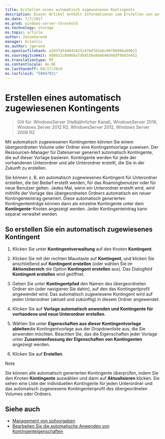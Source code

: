 ```yaml
---
title: Erstellen eines automatisch zugewiesenen Kontingents
description: Dieser Artikel enthält Informationen zum Erstellen von automatisch zugewiesenen Kontingenten basierend auf einer Kontingentvorlage
ms.date: 7/7/2017
ms.prod: windows-server-threshold
ms.technology: storage
ms.topic: article
author: JasonGerend
manager: brianlic
ms.author: jgerend
ms.openlocfilehash: e2837df448434252470d783a6c06f0690ba09021
ms.sourcegitcommit: 0d0b32c8986ba7db9536e0b8648d4ddf9b03e452
ms.translationtype: MT
ms.contentlocale: de-DE
ms.lasthandoff: 04/17/2019
ms.locfileid: "59847921"
---
```

# <a name="create-an-auto-apply-quota"></a>Erstellen eines automatisch zugewiesenen Kontingents

> Gilt für: WindowsServer (Halbjährlicher Kanal), WindowsServer 2016, Windows Server 2012 R2, WindowsServer 2012, Windows Server 2008 R2

Mit automatisch zugewiesenen Kontingenten können Sie einem übergeordneten Volume oder Ordner eine Kontingentvorlage zuweisen. Der Ressourcen-Manager für Dateiserver generiert automatisch Kontingente, die auf dieser Vorlage basieren. Kontingente werden für jede der vorhandenen Unterordner und alle Unterordner erstellt, die Sie in der Zukunft zu erstellen.

Sie können z. B. ein automatisch zugewiesenes Kontingent für Unterordner erstellen, die bei Bedarf erstellt werden, für das Roamingbenutzer oder für neue Benutzer gelten. Jedes Mal, wenn ein Unterordner erstellt wird, wird mithilfe der Vorlage des übergeordneten Ordners automatisch ein neuer Kontingenteintrag generiert. Diese automatisch generierten Kontingenteinträge können dann als einzelne Kontingente unter dem **Kontingente**-Knoten angezeigt werden. Jeder Kontingenteintrag kann separat verwaltet werden.

## <a name="to-create-an-auto-apply-quota"></a>So erstellen Sie ein automatisch zugewiesenes Kontingent

1.  Klicken Sie unter **Kontingentverwaltung** auf den Knoten **Kontingent**.

2.  Klicken Sie mit der rechten Maustaste auf **Kontingent**, und klicken Sie anschließend auf **Kontingent erstellen** (oder wählen Sie im **Aktionsbereich** die Option **Kontingent erstellen** aus). Das Dialogfeld **Kontingent erstellen** wird geöffnet.

3.  Geben Sie unter **Kontingentpfad** den Namen des übergeordneten Ordner ein (oder navigieren Sie dahin), auf den das Kontingentprofil angewendet wird. Das automatisch zugewiesene Kontingent wird auf jeden Unterordner (aktuell und zukünftig) in diesem Ordner angewendet.

4.  Klicken Sie auf **Vorlage automatisch anwenden und Kontingente für vorhandene und neue Unterordner erstellen**.

5.  Wählen Sie unter **Eigenschaften aus dieser Kontingentvorlage ableiten**die Kontingentvorlage aus der Dropdownliste aus, die Sie anwenden möchten. Beachten Sie, das die Eigenschaften jeder Vorlage unter **Zusammenfassung der Eigenschaften von Kontingenten** angezeigt werden.

6.  Klicken Sie auf **Erstellen**.

> [!Note]
> Sie können alle automatisch generierten Kontingente überprüfen, indem Sie den Knoten **Kontingente** auswählen und dann auf **Aktualisieren** klicken. Sie sehen eine Liste der individuellen Kontingente für jeden Unterordner und das automatisch zugewiesene Kontingentenprofil des übergeordneten Volumes oder Ordners.

## <a name="see-also"></a>Siehe auch

-   [Management von sollvorgaben](quota-management.md)
-   [Bearbeiten Sie die automatische Anwenden von Kontingenteigenschaften](edit-auto-apply-quota-properties.md)
